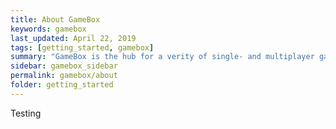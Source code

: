 ```yaml
---
title: About GameBox
keywords: gamebox
last_updated: April 22, 2019
tags: [getting_started, gamebox]
summary: "GameBox is the hub for a verity of single- and multiplayer games."
sidebar: gamebox_sidebar
permalink: gamebox/about
folder: getting_started
---
```


Testing
